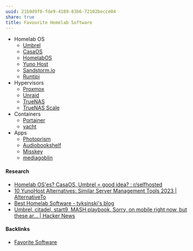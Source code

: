 ```yaml
---
uuid: 21b9d9f0-fde9-4189-83b6-72102becce04
share: true
title: Favourite Homelab Software
---
```

* Homelab OS
	* [Umbrel](../60722662-eccc-443d-af35-af0ee02d1c9c)
	* [CasaOS](../ca36583f-57d1-4780-8dec-c33c8bc919a6)
	* [HomelabOS](../7030a1db-963e-40b7-9211-860515d825ae)
	* [Yuno Host](../0eb42ea2-55f2-46b9-94ea-62534491d2ae)
	* [Sandstorm.io](../4d8c25d0-1200-48fb-b8cc-1e4c2be95864)
	* [Runtipi](../06a71542-1f19-45ba-b52a-4557a50e0540)
* Hypervisors
	* [Proxmox](../64163d08-ada6-4848-aef1-2a8c134c562b)
	* [Unraid](../98d27b77-5c46-46c6-bc0a-0a58ec5cd72b)
	* [TrueNAS](../14a905df-9f79-42ee-ab8c-8cd32242412b)
	* [TrueNAS Scale](../1fc6c96f-fcb0-40d9-9b57-0645b09dbc92)
* Containers
	* [Portainer](../83cb8e38-fbaf-4366-9eb6-01c85ef1c5eb)
	* [yacht](../b5608c53-23ce-4b6e-b2b8-b765bef39638)
* Apps
	* [Photoprism](../dc1d6445-8b30-42be-bdaa-d385496cc882)
	* [Audiobookshelf](../5c08983b-5976-421a-876a-f95474deb1d0)
	* [Misskey](../f3ee7e01-776c-4d8f-9663-501eb3809b6d)
	* [mediagoblin](../d0573927-80c5-4128-bd20-5b13c7948572)



#### Research

* [Homelab OS'es? CasaOS, Umbrel = good idea? : r/selfhosted](https://www.reddit.com/r/selfhosted/comments/126m3tz/homelab_oses_casaos_umbrel_good_idea/)
* [10 YunoHost Alternatives: Similar Server Management Tools 2023 | AlternativeTo](https://alternativeto.net/software/yunohost/)
* [Best Homelab Software - tyksinski's blog](https://tyksinski.com/best-homelab-software/)
* [Umbrel, citadel, start9, MASH playbook. Sorry, on mobile right now, but these ar... | Hacker News](https://news.ycombinator.com/item?id=39935077)

#### Backlinks

* [Favorite Software](/6a24cf3e-5693-4b99-b620-c3766a02a6c9)